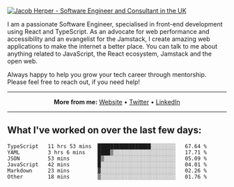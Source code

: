 [![Jacob Herper - Software Engineer and Consultant in the UK](https://res.cloudinary.com/jacobherper/image/upload/v1641506277/gh-image.png)](https://jacobherper.com/)

I am a passionate Software Engineer, specialised in front-end development using React and TypeScript. As an advocate for web performance and accessibility and an evangelist for the Jamstack, I create amazing web applications to make the internet a better place. You can talk to me about anything related to JavaScript, the React ecosystem, Jamstack and the open web.

Always happy to help you grow your tech career through mentorship. Please feel free to reach out, if you need help!

---

<p align="center">
  <strong>More from me:</strong> 
  <a href="https://jacobherper.com/">Website</a> •
  <a href="https://twitter.com/intent/follow?screen_name=jakeherp&tw_p=followbutton">Twitter</a> •
  <a href="https://www.linkedin.com/in/jacobherper/">LinkedIn</a>
</p>

---

## What I've worked on over the last few days:

<!--START_SECTION:waka-->

```text
TypeScript   11 hrs 53 mins  █████████████████░░░░░░░░   67.64 %
YAML         3 hrs 6 mins    ████▒░░░░░░░░░░░░░░░░░░░░   17.71 %
JSON         53 mins         █▒░░░░░░░░░░░░░░░░░░░░░░░   05.09 %
JavaScript   42 mins         █░░░░░░░░░░░░░░░░░░░░░░░░   04.01 %
Markdown     23 mins         ▓░░░░░░░░░░░░░░░░░░░░░░░░   02.26 %
Other        18 mins         ▒░░░░░░░░░░░░░░░░░░░░░░░░   01.76 %
```

<!--END_SECTION:waka-->
